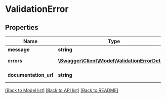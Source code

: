 # ValidationError

## Properties
Name | Type | Description | Notes
------------ | ------------- | ------------- | -------------
**message** | **string** | Error details | 
**errors** | [**\Swagger\Client\Model\ValidationErrorDetail[]**](ValidationErrorDetail.md) | Error detail array | [optional] 
**documentation_url** | **string** | Documentation link | 

[[Back to Model list]](../README.md#documentation-for-models) [[Back to API list]](../README.md#documentation-for-api-endpoints) [[Back to README]](../README.md)


